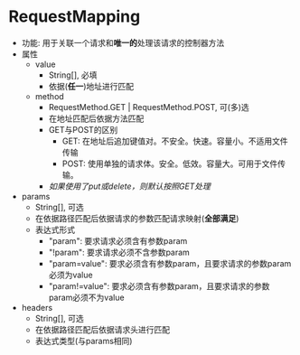 # RequestMapping
- 功能: 用于关联一个请求和**唯一的**处理该请求的控制器方法
- 属性
  - value
    - String[], 必填
    - 依据(**任一**)地址进行匹配
  - method
    - RequestMethod.GET | RequestMethod.POST, 可(多)选
    - 在地址匹配后依据方法匹配
    - GET与POST的区别
      - GET: 在地址后追加键值对。不安全。快速。容量小。不适用文件传输
      - POST: 使用单独的请求体。安全。低效。容量大。可用于文件传输。
    - _如果使用了put或delete，则默认按照GET处理_
- params
  - String[], 可选
  - 在依据路径匹配后依据请求的参数匹配请求映射(**全部满足**)
  - 表达式形式
    - "param": 要求请求必须含有参数param
    - "!param": 要求请求必须不含参数param
    - "param=value": 要求必须含有参数param，且要求请求的参数param必须为value
    - "param!=value": 要求必须含有参数param，且要求请求的参数param必须不为value
- headers
  - String[], 可选
  - 在依据路径匹配后依据请求头进行匹配
  - 表达式类型(与params相同)
